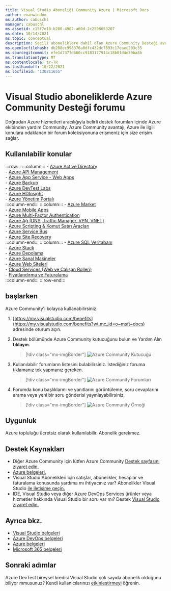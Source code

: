 ```yaml
---
title: Visual Studio Aboneliği Community Azure | Microsoft Docs
author: evanwindom
ms.author: cabuschl
manager: cabuschl
ms.assetid: c15f7e18-b280-4902-a60d-2c2598653207
ms.date: 10/14/2021
ms.topic: conceptual
description: Seçili aboneliklere dahil olan Azure Community Desteği avantajı hakkında Visual Studio öğrenin.
ms.openlocfilehash: db288ec998376a0dfc432dc7893c17eaec203c35
ms.sourcegitcommit: efe1d737fd660cc9183177914c18b0fd4e39ba8b
ms.translationtype: MT
ms.contentlocale: tr-TR
ms.lasthandoff: 10/22/2021
ms.locfileid: "130211655"
---
```

# <a name="azure-community-support-forum-in-visual-studio-subscriptions"></a>Visual Studio aboneliklerde Azure Community Desteği forumu
Doğrudan Azure hizmetleri aracılığıyla belirli destek forumları içinde Azure ekibinden yardım Community.  Azure Community avantajı, Azure ile ilgili konulara odaklanan bir forum koleksiyonuna erişmeniz için size erişim sağlar.

## <a name="available-topics"></a>Kullanılabilir konular

:::row:::
    :::column:::
        - [Azure Active Directory](https://social.msdn.microsoft.com/forums/home?forum=WindowsAzureAD&filter=alltypes&sort=lastpostdesc)  
        - [Azure API Management](https://social.msdn.microsoft.com/Forums/home?forum=azureapimgmt&filter=alltypes&sort=lastpostdesc)  
        - [Azure App Service - Web Apps](https://social.msdn.microsoft.com/forums/home?forum=windowsazurewebsitespreview&filter=alltypes&sort=lastpostdesc)  
        - [Azure Backup](https://social.msdn.microsoft.com/forums/home?forum=windowsazureonlinebackup&filter=alltypes&sort=lastpostdesc)  
        - [Azure DevTest Labs](https://social.msdn.microsoft.com/forums/home?forum=AzureDevTestLabs&filter=alltypes&sort=lastpostdesc)  
        - [Azure HDInsight](https://social.msdn.microsoft.com/Forums/azure/home?forum=hdinsight&filter=alltypes&sort=lastpostdesc)  
        - [Azure Yönetim Portalı](https://social.msdn.microsoft.com/Forums/home?forum=windowsazuremanagement&filter=alltypes&sort=lastpostdesc)  
    :::column-end:::
    :::column:::
        - [Azure Market](https://social.msdn.microsoft.com/forums/home?forum=DataMarket&filter=alltypes&sort=lastpostdesc)  
        - [Azure Mobile Apps](https://social.msdn.microsoft.com/forums/home?forum=azuremobile&filter=alltypes&sort=lastpostdesc)  
        - [Azure Multi-Factor Authentication](https://social.msdn.microsoft.com/Forums/azure/home?forum=windowsazureactiveauthentication&filter=alltypes&sort=lastpostdesc)  
        - [Azure Ağ (DNS, Traffic Manager, VPN, VNET)](https://social.msdn.microsoft.com/Forums/home?forum=WAVirtualMachinesVirtualNetwork&filter=alltypes&sort=lastpostdesc)  
        - [Azure Scripting & Komut Satırı Araçları](https://social.msdn.microsoft.com/forums/home?forum=azurescripting&filter=alltypes&sort=lastpostdesc)  
        - [Azure Service Bus](https://social.msdn.microsoft.com/forums/home?forum=servbus&filter=alltypes&sort=lastpostdesc)  
        - [Azure Site Recovery](https://social.msdn.microsoft.com/forums/home?forum=hypervrecovmgr&filter=alltypes&sort=lastpostdesc)  
    :::column-end:::
    :::column:::
        - [Azure SQL Veritabanı](https://social.msdn.microsoft.com/Forums/home?forum=ssdsgetstarted&filter=alltypes&sort=lastpostdesc)  
        - [Azure Stack](https://social.msdn.microsoft.com/forums/home?forum=AzureStack&filter=alltypes&sort=lastpostdesc)  
        - [Azure Depolama](https://social.msdn.microsoft.com/Forums/home?forum=windowsazuredata&filter=alltypes&sort=lastpostdesc)  
        - [Azure Sanal Makineler](https://social.msdn.microsoft.com/Forums/home?forum=WAVirtualMachinesforWindows&filter=alltypes&sort=lastpostdesc)  
        - [Azure Web Siteleri](https://social.msdn.microsoft.com/Forums/home?forum=windowsazurewebsitespreview&filter=alltypes&sort=lastpostdesc)  
        - [Cloud Services (Web ve Çalışan Rolleri)](https://social.msdn.microsoft.com/Forums/home?forum=windowsazuredevelopment&filter=alltypes&sort=lastpostdesc)  
        - [Fiyatlandırma ve Faturalama](https://social.msdn.microsoft.com/Forums/azure/home?forum=windowsazurepurchasing&filter=alltypes&sort=lastpostdesc)  
    :::column-end:::
:::row-end:::

## <a name="get-started"></a>başlarken
Azure Community'i kolayca kullanabilirsiniz.
1. [https://my.visualstudio.com/benefits](https://my.visualstudio.com/benefits?wt.mc_id=o~msft~docs) adresinde oturum açın.

2. Destek bölümünde Azure Community kutucuğunu bulun ve Yardım Alın **tıklayın.**
    > [!div class="mx-imgBorder"]
    >![Azure Community Kutucuğu](_img/vs-azure-community/vs-azure-community-tile.png "Azure Yardım Alın kutucuğunun 'Community' düğmesine tıklayın.")

3. Kullanılabilir forumların listesini bulabilirsiniz.  İstediğiniz foruma tıklamanız tek yapmanız gereken.
    > [!div class="mx-imgBorder"]
    > ![Azure Community Forumları](_img/vs-azure-community/vs-azure-community-forums.png "Azure Community sayfasında, tercihlerinizi forumlar olarak seçin.")

4. Forumda konu başlıklarını ve yanıtlarını görüntüleme, soru cevaplarını arama veya yeni bir soru gönderisi yayınlayabilirsiniz.
    > [!div class="mx-imgBorder"]
    > ![Azure Community Örneği](_img/vs-azure-community/vs-azure-community-example.png "Forumda konu başlıklarını görüntüleme, yanıt arama veya yeni sorular paylaşabilirsiniz.")

## <a name="eligibility"></a>Uygunluk
Azure topluluğu ücretsiz olarak kullanılabilir.  Abonelik gerekmez. 

## <a name="support-resources"></a>Destek Kaynakları
- Diğer Azure Community için lütfen Azure Community [Destek sayfasını ziyaret edin.](https://azure.microsoft.com/support/forums/)
- [Azure belgeleri.](/azure/)
- Visual Studio Abonelikleri için satışlar, abonelikler, hesaplar ve faturalama konusunda yardıma mı ihtiyacınız var?  Abonelikler Visual Studio [ile iletişime geçin.](https://aka.ms/vssubscriberhelp)
- IDE, Visual Studio veya diğer Azure DevOps Services ürünler veya hizmetler hakkında Visual Studio bir soru var mı?  Destek [Visual Studio ziyaret edin.](https://visualstudio.microsoft.com/support/)

## <a name="see-also"></a>Ayrıca bkz.
- [Visual Studio belgeleri](/visualstudio/)
- [Azure DevOps belgeleri](/azure/devops/)
- [Azure belgeleri](/azure/)
- [Microsoft 365 belgeleri](/microsoft-365/)

## <a name="next-steps"></a>Sonraki adımlar
Azure DevTest bireysel kredisi Visual Studio çok sayıda abonelik olduğunu biliyor mmusunuz?  Kendi kullanıcılarınızı [etkinleştirmeyi](vs-azure.md) öğrenin.